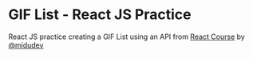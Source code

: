 # GIF List - React JS Practice

React JS practice creating a GIF List using an API from [React Course](https://www.youtube.com/watch?v=QBLbXgeXMU8) by [@midudev](https://github.com/midudev)
